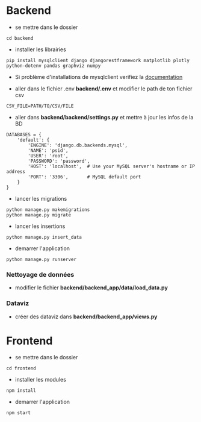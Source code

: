 # Backend

- se mettre dans le dossier

```{shell}
cd backend
```

- installer les librairies

```{shell}
pip install mysqlclient django djangorestframework matplotlib plotly python-dotenv pandas graphviz numpy
```

- Si problème d'installations de mysqlclient verifiez la [documentation](https://pypi.org/project/mysqlclient/)

- aller dans le fichier .env **backend/.env** et modifier le path de ton fichier csv

```{env}
CSV_FILE=PATH/TO/CSV/FILE
```

- aller dans **backend/backend/settings.py** et mettre à jour les infos de la BD

```{python}
DATABASES = {
    'default': {
        'ENGINE': 'django.db.backends.mysql',
        'NAME': 'psid',
        'USER': 'root',
        'PASSWORD': 'password',
        'HOST': 'localhost',  # Use your MySQL server's hostname or IP address
        'PORT': '3306',       # MySQL default port
    }
}
```

- lancer les migrations

```{shell}
python manage.py makemigrations
python manage.py migrate
```

- lancer les insertions

```{shell}
python manage.py insert_data
```

- demarrer l'application

```{shell}
python manage.py runserver
```

### Nettoyage de données

- modifier le fichier **backend/backend_app/data/load_data.py**

### Dataviz

- créer des dataviz dans **backend/backend_app/views.py**

# Frontend

- se mettre dans le dossier

```{shell}
cd frontend
```

- installer les modules

```{shell}
npm install
```

- demarrer l'application

```{shell}
npm start
```
